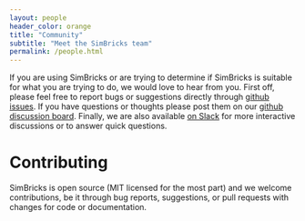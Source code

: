 ```yaml
---
layout: people
header_color: orange
title: "Community"
subtitle: "Meet the SimBricks team"
permalink: /people.html
---
```


If you are using SimBricks or are trying to determine if SimBricks is suitable
for what you are trying to do, we would love to hear from you. First off, please
feel free to report bugs or suggestions directly through [github issues](
https://github.com/simbricks/simbricks/issues). If you have questions or
thoughts please post them on our [github discussion board](
https://github.com/simbricks/simbricks/discussions). Finally, we are also
available [on Slack](
https://join.slack.com/t/simbricks/shared_invite/zt-16y96155y-xspnVcm18EUkbUHDcSVonA)
for more interactive discussions or to answer quick questions.
  
# Contributing
SimBricks is open source (MIT licensed for the most part) and we welcome
contributions, be it through bug reports, suggestions, or pull requests with
changes for code or documentation.